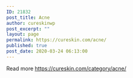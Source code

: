 ```yaml
---
ID: 21832
post_title: Acne
author: cureskinwp
post_excerpt: ""
layout: page
permalink: https://cureskin.com/acne/
published: true
post_date: 2020-03-24 06:13:00
---
```

Read more https://cureskin.com/category/acne/